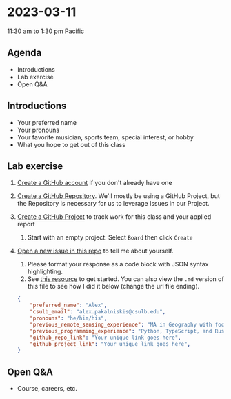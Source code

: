 # 2023-03-11
11:30 am to 1:30 pm Pacific

## Agenda
* Introductions
* Lab exercise
* Open Q&A

## Introductions
* Your preferred name
* Your pronouns
* Your favorite musician, sports team, special interest, or hobby
* What you hope to get out of this class

## Lab exercise
1. [Create a GitHub account](https://github.com/join) if you don't already have one
1. [Create a GitHub Repository](https://docs.github.com/en/repositories/creating-and-managing-repositories/creating-a-new-repository). We'll mostly be using a GitHub Project, but the Repository is necessary for us to leverage Issues in our Project.
2. [Create a GitHub Project](https://docs.github.com/en/issues/planning-and-tracking-with-projects/learning-about-projects/quickstart-for-projects) to track work for this class and your applied report
    1. Start with an empty project: Select `Board` then click `Create`
4. [Open a new issue in this repo](https://github.com/alex-pakalniskis/gisc606-spring2023/issues/new) to tell me about yourself. 
    1. Please format your response as a code block with JSON syntax highlighting. 
    2. See [this resource](https://docs.github.com/en/get-started/writing-on-github/working-with-advanced-formatting/creating-and-highlighting-code-blocks#syntax-highlighting) to get started. You can also view the `.md` version of this file to see how I did it below (change the url file ending).

    ``` json
    {
        "preferred_name": "Alex",
        "csulb_email": "alex.pakalniskis@csulb.edu",
        "pronouns": "he/him/his",
        "previous_remote_sensing_experience": "MA in Geography with focus on UAV remote sensing of vegetation change. Data collection in SoCal and Mali, West Africa.",
        "previous_programming_experience": "Python, TypeScript, and Rust. Data engineering and CI/CD (Jenkins, GitHub Actions).",
        "github_repo_link": "Your unique link goes here",
        "github_project_link": "Your unique link goes here",
    }
    ```

## Open Q&A
* Course, careers, etc.
